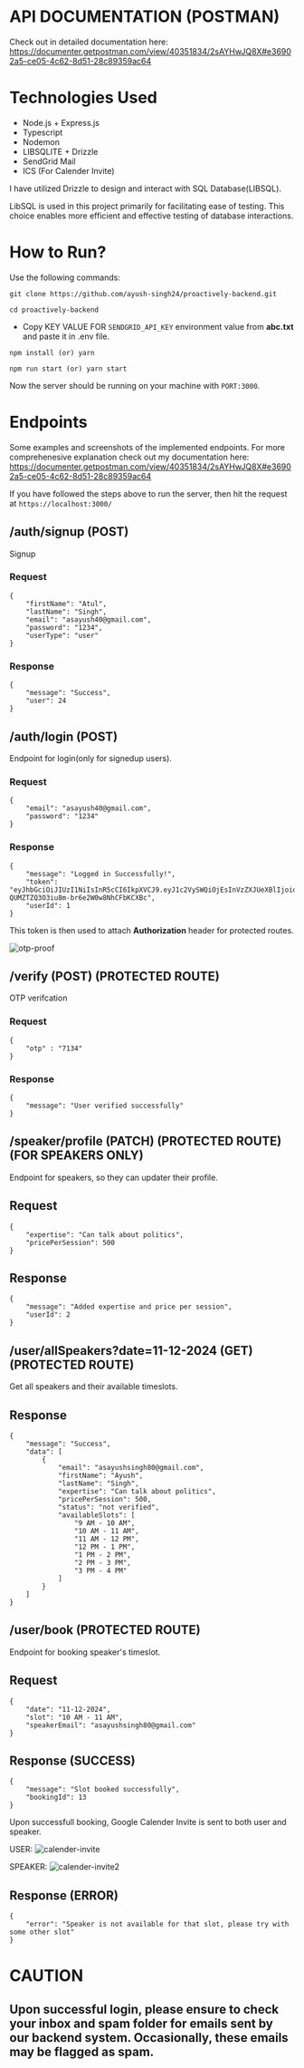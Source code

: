 # API DOCUMENTATION (POSTMAN)

Check out in detailed documentation here: https://documenter.getpostman.com/view/40351834/2sAYHwJQ8X#e36902a5-ce05-4c62-8d51-28c89359ac64

# Technologies Used

- Node.js + Express.js
- Typescript
- Nodemon
- LIBSQLITE + Drizzle
- SendGrid Mail
- ICS (For Calender Invite)

I have utilized Drizzle to design and interact with SQL Database(LIBSQL).

LibSQL is used in this project primarily for facilitating ease of testing. This choice enables more efficient and effective testing of database interactions.

# How to Run?

Use the following commands:

```
git clone https://github.com/ayush-singh24/proactively-backend.git

cd proactively-backend
```

- Copy KEY VALUE FOR `SENDGRID_API_KEY` environment value from **abc.txt** and paste it in .env file.

```
npm install (or) yarn

npm run start (or) yarn start
```

Now the server should be running on your machine with `PORT:3000`.

# Endpoints

Some examples and screenshots of the implemented endpoints. For more comprehenesive explanation check out my documentation here: https://documenter.getpostman.com/view/40351834/2sAYHwJQ8X#e36902a5-ce05-4c62-8d51-28c89359ac64

If you have followed the steps above to run the server, then hit the request at `https://localhost:3000/`

## /auth/signup (POST)

Signup

### Request

```
{
    "firstName": "Atul",
    "lastName": "Singh",
    "email": "asayush40@gmail.com",
    "password": "1234",
    "userType": "user"
}

```

### Response

```
{
    "message": "Success",
    "user": 24
}
```

## /auth/login (POST)

Endpoint for login(only for signedup users).

### Request

```
{
    "email": "asayush40@gmail.com",
    "password": "1234"
}
```

### Response

```
{
    "message": "Logged in Successfully!",
    "token": "eyJhbGciOiJIUzI1NiIsInR5cCI6IkpXVCJ9.eyJ1c2VySWQiOjEsInVzZXJUeXBlIjoidXNlciIsImlhdCI6MTczMzkyMzU5NH0.qJz95jYh-QUMZTZQ3O3iu8m-br6e2W0w8NhCFbKCXBc",
    "userId": 1
}
```

This token is then used to attach **Authorization** header for protected routes.

![otp-proof](./screenshots/otp-proof.png)

## /verify (POST) (PROTECTED ROUTE)

OTP verifcation

### Request

```
{
    "otp" : "7134"
}
```

### Response

```
{
    "message": "User verified successfully"
}
```

## /speaker/profile (PATCH) (PROTECTED ROUTE) (FOR SPEAKERS ONLY)

Endpoint for speakers, so they can updater their profile.

## Request

```
{
    "expertise": "Can talk about politics",
    "pricePerSession": 500
}
```

## Response

```
{
    "message": "Added expertise and price per session",
    "userId": 2
}
```

## /user/allSpeakers?date=11-12-2024 (GET) (PROTECTED ROUTE)

Get all speakers and their available timeslots.

## Response

```
{
    "message": "Success",
    "data": [
        {
            "email": "asayushsingh80@gmail.com",
            "firstName": "Ayush",
            "lastName": "Singh",
            "expertise": "Can talk about politics",
            "pricePerSession": 500,
            "status": "not verified",
            "availableSlots": [
                "9 AM - 10 AM",
                "10 AM - 11 AM",
                "11 AM - 12 PM",
                "12 PM - 1 PM",
                "1 PM - 2 PM",
                "2 PM - 3 PM",
                "3 PM - 4 PM"
            ]
        }
    ]
}
```

## /user/book (PROTECTED ROUTE)

Endpoint for booking speaker's timeslot.

## Request

```
{
    "date": "11-12-2024",
    "slot": "10 AM - 11 AM",
    "speakerEmail": "asayushsingh80@gmail.com"
}
```

## Response (SUCCESS)

```
{
    "message": "Slot booked successfully",
    "bookingId": 13
}
```

Upon successfull booking, Google Calender Invite is sent to both user and speaker.

USER:
![calender-invite](./screenshots/calender-invite.png)

SPEAKER:
![calender-invite2](./screenshots/calender-invite2.png)

## Response (ERROR)

```
{
    "error": "Speaker is not available for that slot, please try with some other slot"
}
```

# CAUTION

## Upon successful login, please ensure to check your inbox and spam folder for emails sent by our backend system. Occasionally, these emails may be flagged as spam.
